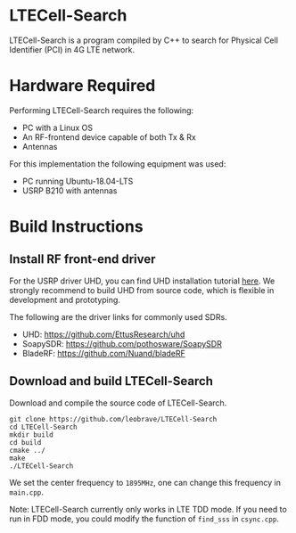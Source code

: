 # LTECell-Search
LTECell-Search is a program compiled by C++ to search for Physical Cell Identifier (PCI) in 4G LTE network. 

# Hardware Required
Performing LTECell-Search requires the following:
* PC with a Linux OS
* An RF-frontend device capable of both Tx & Rx
* Antennas 

For this implementation the following equipment was used:
* PC running Ubuntu-18.04-LTS
* USRP B210 with antennas 

# Build Instructions
## Install RF front-end driver
For the USRP driver UHD, you can find UHD installation tutorial [here](https://kb.ettus.com/Building_and_Installing_the_USRP_Open-Source_Toolchain_(UHD_and_GNU_Radio)_on_Linux). We strongly recommend to build UHD from source code, which is flexible in development and prototyping.

The following are the driver links for commonly used SDRs.
* UHD: https://github.com/EttusResearch/uhd
* SoapySDR: https://github.com/pothosware/SoapySDR
* BladeRF: https://github.com/Nuand/bladeRF

## Download and build LTECell-Search
Download and compile the source code of LTECell-Search.
```
git clone https://github.com/leobrave/LTECell-Search
cd LTECell-Search
mkdir build
cd build
cmake ../
make
./LTECell-Search
```
We set the center frequency to `1895MHz`, one can change this frequency in `main.cpp`. 

Note: LTECell-Search currently only works in LTE TDD mode. If you need to run in FDD mode, you could modify the function of `find_sss` in `csync.cpp`.

